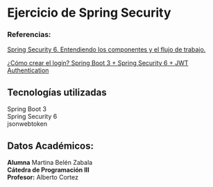 # Ejercicio de Spring Security

### Referencias:

[Spring Security 6. Entendiendo los componentes y el flujo de trabajo.](https://www.youtube.com/watch?v=qiPh0yrDNas)

[¿Cómo crear el login? Spring Boot 3 + Spring Security 6 + JWT Authentication](https://www.youtube.com/watch?v=nwqQYCM4YT8)
## Tecnologías utilizadas
Spring Boot 3   
Spring Security 6   
jsonwebtoken   
## Datos Académicos:

**Alumna** Martina Belén Zabala  
**Cátedra de Programación III**   
 **Profesor:** Alberto Cortez
